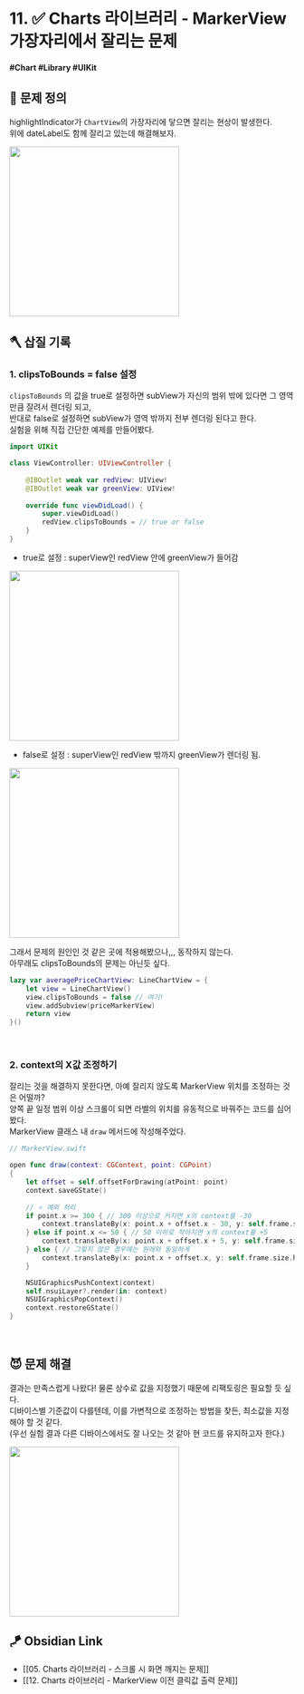 # 11. ✅ Charts 라이브러리 - MarkerView 가장자리에서 잘리는 문제

#### #Chart #Library  #UIKit 

## 🤔 문제 정의
highlightIndicator가 `ChartView`의 가장자리에 닿으면 잘리는 현상이 발생한다.   
위에 dateLabel도 함께 잘리고 있는데 해결해보자.

<img width="300" src="https://user-images.githubusercontent.com/113565086/228992568-6941adf3-da65-4985-8b6d-6636d7771e75.gif">

<br>

## 🪓 삽질 기록

### 1. clipsToBounds = false 설정 
`clipsToBounds` 의 값을 true로 설정하면 subView가 자신의 범위 밖에 있다면 그 영역만큼 잘려서 렌더링 되고,   
반대로 false로 설정하면 subView가 영역 밖까지 전부 렌더링 된다고 한다.   
실험을 위해 직접 간단한 예제를 만들어봤다.

~~~swift
import UIKit

class ViewController: UIViewController {
    
    @IBOutlet weak var redView: UIView!
    @IBOutlet weak var greenView: UIView!
    
    override func viewDidLoad() {
        super.viewDidLoad()
        redView.clipsToBounds = // true or false
    }
}
~~~

- true로 설정 : superView인 redView 안에 greenView가 들어감

<img width="300" src="https://user-images.githubusercontent.com/113565086/228993217-c78ac844-5072-4b08-8900-bef041117ea4.png">

<br>

- false로 설정 : superView인 redView 밖까지 greenView가 렌더링 됨.

<img width="300" src="https://user-images.githubusercontent.com/113565086/228998796-6a12140e-3021-468b-b4ac-8148e816bf17.png">

<br>

그래서 문제의 원인인 것 같은 곳에 적용해봤으나,,, 동작하지 않는다.   
아무래도 clipsToBounds의 문제는 아닌듯 싶다.

~~~swift 
lazy var averagePriceChartView: LineChartView = {
    let view = LineChartView()
    view.clipsToBounds = false // 여기!
    view.addSubview(priceMarkerView)
    return view
}()     
~~~

<br>

### 2. context의 X값 조정하기
잘리는 것을 해결하지 못한다면, 아예 잘리지 않도록 MarkerView 위치를 조정하는 것은 어떨까?   
양쪽 끝 일정 범위 이상 스크롤이 되면 라벨의 위치를 유동적으로 바꿔주는 코드를 심어봤다.   
MarkerView 클래스 내 `draw` 메서드에 작성해주었다.

~~~swift
// MarkerView.swift

open func draw(context: CGContext, point: CGPoint)
{
    let offset = self.offsetForDrawing(atPoint: point)
    context.saveGState()
    
    // ⭐️ 예외 처리
    if point.x >= 300 { // 300 이상으로 커지면 x의 context를 -30
        context.translateBy(x: point.x + offset.x - 30, y: self.frame.size.height + 20)
    } else if point.x <= 50 { // 50 이하로 작아지면 x의 context를 +5
        context.translateBy(x: point.x + offset.x + 5, y: self.frame.size.height + 20)
    } else { // 그렇지 않은 경우에는 원래와 동일하게
        context.translateBy(x: point.x + offset.x, y: self.frame.size.height + 20) // y에 +20을 함으로써 위의 라벨도 잘리지 않게
    }

    NSUIGraphicsPushContext(context)
    self.nsuiLayer?.render(in: context)
    NSUIGraphicsPopContext()
    context.restoreGState()
}
~~~

<br>

## 😈 문제 해결

결과는 만족스럽게 나왔다! 물론 상수로 값을 지정했기 때문에 리팩토링은 필요할 듯 싶다.   
디바이스별 기준값이 다를텐데, 이를 가변적으로 조정하는 방법을 찾든, 최소값을 지정해야 할 것 같다.   
(우선 실험 결과 다른 디바이스에서도 잘 나오는 것 같아 현 코드를 유지하고자 한다.)

<img width="300" src="https://user-images.githubusercontent.com/113565086/229004523-f3e2b07d-df5a-4dde-8ede-d8ea56115bcd.gif">

## 🪁 Obsidian Link
- [[05. Charts 라이브러리 - 스크롤 시 화면 깨지는 문제]]
- [[12. Charts 라이브러리 - MarkerView 이전 클릭값 출력 문제]]